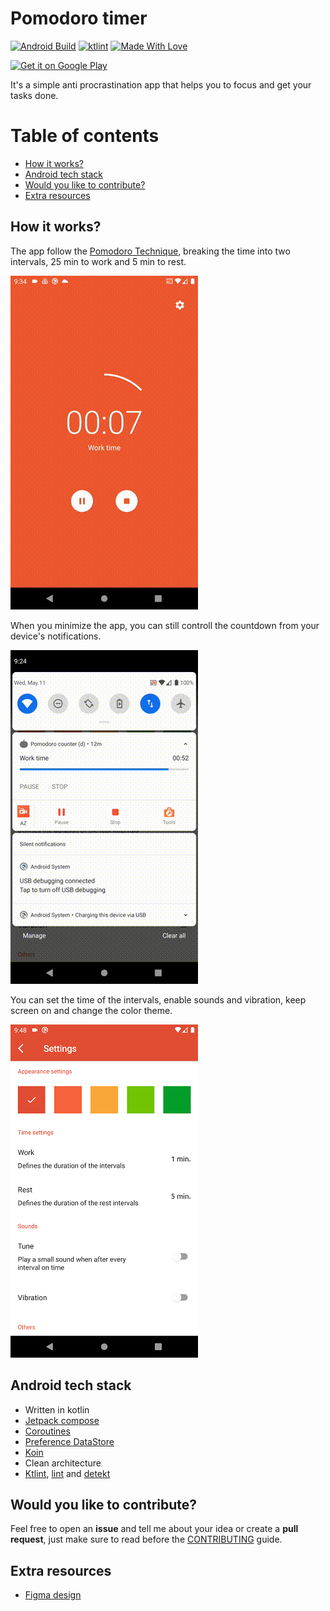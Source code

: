 # Pomodoro timer 
[![Android Build](https://github.com/emenjivar/pomodoro-scheduler/actions/workflows/android_build.yml/badge.svg)](https://github.com/emenjivar/pomodoro-scheduler/actions/workflows/android_build.yml)
<a href="https://ktlint.github.io/"><img src="https://img.shields.io/badge/code%20style-%E2%9D%A4-FF4081.svg" alt="ktlint"></a>
[![Made With Love](https://img.shields.io/badge/Made%20With-Love-orange.svg)](https://github.com/chetanraj/awesome-github-badges)


<a href='https://play.google.com/store/apps/details?id=com.emenjivar.pomodoro'><img alt='Get it on Google Play' src='https://play.google.com/intl/en_us/badges/images/generic/en_badge_web_generic.png' height='80px'/></a>

It's a simple anti procrastination app that helps you to focus and get your tasks done.

# Table of contents
- [How it works?](#how-it-works)
- [Android tech stack](#android-tech-stack)
- [Would you like to contribute?](#would-you-like-to-contribute)
- [Extra resources](#extra-resources)

## How it works?
The app follow the [Pomodoro Technique](https://en.wikipedia.org/wiki/Pomodoro_Technique), breaking the time into two intervals, 25 min to work and 5 min to rest.

![preview](.github/images/preview.gif)

When you minimize the app, you can still controll the countdown from your device's notifications.

![notification preview](.github/images/notification.gif)

You can set the time of the intervals, enable sounds and vibration, keep screen on and change the color theme.

![settings](.github/images/settings.png)

## Android tech stack
- Written in kotlin
- [Jetpack compose](https://developer.android.com/jetpack/compose)
- [Coroutines](https://developer.android.com/kotlin/coroutines)
- [Preference DataStore](https://developer.android.com/topic/libraries/architecture/datastore)
- [Koin](https://insert-koin.io/)
- Clean architecture
- [Ktlint](https://github.com/pinterest/ktlint), [lint](https://developer.android.com/studio/write/lint) and [detekt](https://github.com/detekt/detekt)

## Would you like to contribute?
Feel free to open an **issue** and tell me about your idea or create a **pull request**, just make sure to read before the [CONTRIBUTING](CONTRIBUTING.md) guide.

## Extra resources
- [Figma design](https://www.figma.com/file/Y6oJ51KCgG7vcZNQN8ZDu0/Pomodoro)

